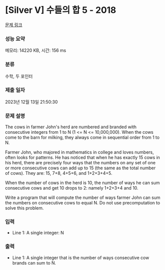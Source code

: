 # [Silver V] 수들의 합 5 - 2018 

[문제 링크](https://www.acmicpc.net/problem/2018) 

### 성능 요약

메모리: 14220 KB, 시간: 156 ms

### 분류

수학, 두 포인터

### 제출 일자

2023년 12월 13일 21:50:30

### 문제 설명

<p>The cows in farmer John's herd are numbered and branded with consecutive integers from 1 to N (1 <= N <= 10,000,000).  When the cows come to the barn for milking, they always come in sequential order from 1 to N.</p>

<p>Farmer John, who majored in mathematics in college and loves numbers, often looks for patterns.  He has noticed that when he has exactly 15 cows in his herd, there are precisely four ways that the numbers on any set of one or more consecutive cows can add up to 15 (the same as the total number of cows).  They are: 15, 7+8, 4+5+6, and 1+2+3+4+5.</p>

<p>When the number of cows in the herd is 10, the number of ways he can sum consecutive cows and get 10 drops to 2: namely 1+2+3+4 and 10.</p>

<p>Write a program that will compute the number of ways farmer John can sum the numbers on consecutive cows to equal N.  Do not use precomputation to solve this problem.</p>

### 입력 

 <ul>
	<li>Line 1: A single integer: N</li>
</ul>

### 출력 

 <ul>
	<li>Line 1: A single integer that is the number of ways consecutive cow brands can sum to N.</li>
</ul>

